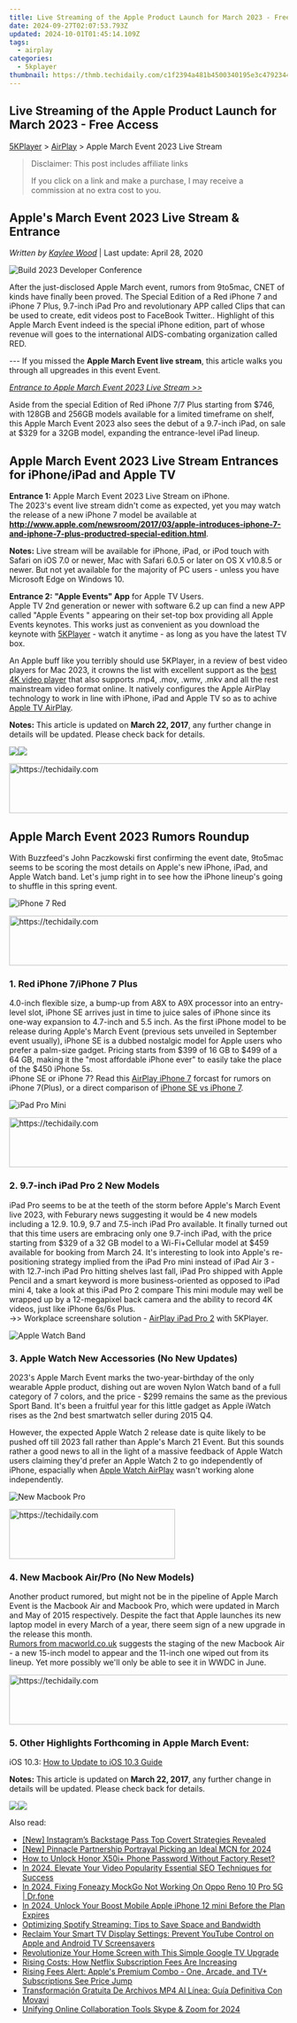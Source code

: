 ```yaml
---
title: Live Streaming of the Apple Product Launch for March 2023 - Free Access
date: 2024-09-27T02:07:53.793Z
updated: 2024-10-01T01:45:14.109Z
tags:
  - airplay
categories:
  - 5kplayer
thumbnail: https://thmb.techidaily.com/c1f2394a481b4500340195e3c4792344b150afff1dec50e97267f5b7542797ed.jpeg
---
```


## Live Streaming of the Apple Product Launch for March 2023 - Free Access

[5KPlayer](https://tools.techidaily.com/5kplayer/products/) \> [AirPlay](https://tools.techidaily.com/5kplayer/airplay/) \> Apple March Event 2023 Live Stream

>  Disclaimer: This post includes affiliate links
>
>  If you click on a link and make a purchase, I may receive a commission at no extra cost to you.
>

## Apple's March Event 2023 Live Stream & Entrance

 _Written by [Kaylee Wood](https://www.quora.com/profile/Amanda-Hu-21)_ | Last update: April 28, 2020

![Build 2023 Developer Conference](https://www.5kplayer.com/airplay/img/apple-march-event.png)

 After the just-disclosed Apple March event, rumors from 9to5mac, CNET of kinds have finally been proved. The Special Edition of a Red iPhone 7 and iPhone 7 Plus, 9.7-inch iPad Pro and revolutionary APP called Clips that can be used to create, edit videos post to FaceBook Twitter.. Highlight of this Apple March Event indeed is the special iPhone edition, part of whose revenue will goes to the international AIDS-combating organization called RED.

\--- If you missed the **Apple March Event live stream**, this article walks you through all upgreades in this event Event. 

[_Entrance to Apple March Event 2023 Live Stream >>_](https://tools.techidaily.com/5kplayer/airplay/) 

 Aside from the special Edition of Red iPhone 7/7 Plus starting from $746, with 128GB and 256GB models available for a limited timeframe on shelf, this Apple March Event 2023 also sees the debut of a 9.7-inch iPad, on sale at $329 for a 32GB model, expanding the entrance-level iPad lineup.

##  Apple March Event 2023 Live Stream Entrances for iPhone/iPad and Apple TV

**Entrance 1:** Apple March Event 2023 Live Stream on iPhone.  
 The 2023's event live stream didn't come as expected, yet you may watch the release of a new iPhone 7 model be available at **http://www.apple.com/newsroom/2017/03/apple-introduces-iphone-7-and-iphone-7-plus-productred-special-edition.html**.  

**Notes:** Live stream will be available for iPhone, iPad, or iPod touch with Safari on iOS 7.0 or newer, Mac with Safari 6.0.5 or later on OS X v10.8.5 or newer. But not yet available for the majority of PC users - unless you have Microsoft Edge on Windows 10.

**Entrance 2:** **"Apple Events" App** for Apple TV Users.  
Apple TV 2nd generation or newer with software 6.2 up can find a new APP called "Apple Events " appearing on their set-top box providing all Apple Events keynotes. This works just as convenient as you download the keynote with [5KPlayer](https://tools.techidaily.com/5kplayer/products/) \- watch it anytime - as long as you have the latest TV box.

An Apple buff like you terribly should use 5KPlayer, in a review of best video players for Mac 2023, it crowns the list with excellent support as the [best 4K video player](https://tools.techidaily.com/5kplayer/video-music-player/) that also supports .mp4, .mov, .wmv, .mkv and all the rest mainstream video format online. It natively configures the Apple AirPlay technology to work in line with iPhone, iPad and Apple TV so as to achive [Apple TV AirPlay](https://tools.techidaily.com/5kplayer/airplay/).

**Notes:**  This article is updated on **March 22, 2017**, any further change in details will be updated. Please check back for details.

[![](https://www.5kplayer.com/airplay/../button/freedownwhitewin.png)](https://tools.techidaily.com/5kplayer/products/)[![](https://www.5kplayer.com/airplay/../button/freedownbackmac.png)](https://tools.techidaily.com/5kplayer/products/) 

<!-- affiliate ads begin -->
<a href="https://malaysia-healthcare-travel-council.pxf.io/c/5597632/1557743/17382" target="_top" id="1557743">
  <img src="//a.impactradius-go.com/display-ad/17382-1557743" border="0" alt="https://techidaily.com" width="728" height="90"/>
</a>
<img height="0" width="0" src="https://malaysia-healthcare-travel-council.pxf.io/i/5597632/1557743/17382" style="position:absolute;visibility:hidden;" border="0" />
<!-- affiliate ads end -->

##  Apple March Event 2023 Rumors Roundup

With Buzzfeed's John Paczkowski first confirming the event date, 9to5mac seems to be scoring the most details on Apple's new iPhone, iPad, and Apple Watch band. Let's jump right in to see how the iPhone lineup's going to shuffle in this spring event.  

![iPhone 7 Red](https://www.5kplayer.com/airplay/img/red-iphone-7.jpg) 

<!-- affiliate ads begin -->
<a href="https://aligracehair.sjv.io/c/5597632/2012406/19272" target="_top" id="2012406">
  <img src="//a.impactradius-go.com/display-ad/19272-2012406" border="0" alt="https://techidaily.com" width="728" height="90"/>
</a>
<img height="0" width="0" src="https://aligracehair.sjv.io/i/5597632/2012406/19272" style="position:absolute;visibility:hidden;" border="0" />
<!-- affiliate ads end -->

### 1\. Red iPhone 7/iPhone 7 Plus

4.0-inch flexible size, a bump-up from A8X to A9X processor into an entry-level slot, iPhone SE arrives just in time to juice sales of iPhone since its one-way expansion to 4.7-inch and 5.5 inch. As the first iPhone model to be release during Apple's March Event (previous sets unveiled in September event usually), iPhone SE is a dubbed nostalgic model for Apple users who prefer a palm-size gadget. Pricing starts from $399 of 16 GB to $499 of a 64 GB, making it the "most affordable iPhone ever" to easily take the place of the $450 iPhone 5s.   
 iPhone SE or iPhone 7? Read this [AirPlay iPhone 7](https://tools.techidaily.com/5kplayer/airplay/) forcast for rumors on iPhone 7(Plus), or a direct comparison of [iPhone SE vs iPhone 7](https://tools.techidaily.com/macxdvd/products/).

![iPad Pro Mini](https://www.5kplayer.com/airplay/img/ipad-pro-mini.jpg) 

<!-- affiliate ads begin -->
<a href="https://appsumo.8odi.net/c/5597632/2068432/7443" target="_top" id="2068432">
  <img src="//a.impactradius-go.com/display-ad/7443-2068432" border="0" alt="https://techidaily.com" width="728" height="90"/>
</a>
<img height="0" width="0" src="https://appsumo.8odi.net/i/5597632/2068432/7443" style="position:absolute;visibility:hidden;" border="0" />
<!-- affiliate ads end -->

### 2\. 9.7-inch iPad Pro 2 New Models

iPad Pro seems to be at the teeth of the storm before Apple's March Event live 2023, with Feburary news suggesting it would be 4 new models including a 12.9\. 10.9, 9.7 and 7.5-inch iPad Pro available. It finally turned out that this time users are embracing only one 9.7-inch iPad, with the price starting from $329 of a 32 GB model to a Wi-Fi+Cellular model at $459 available for booking from March 24\. It's interesting to look into Apple's re-positioning strategy implied from the iPad Pro mini instead of iPad Air 3 - with 12.7-inch iPad Pro hitting shelves last fall, iPad Pro shipped with Apple Pencil and a smart keyword is more business-oriented as opposed to iPad mini 4, take a look at this iPad Pro 2 compare This mini module may well be wrapped up by a 12-megapixel back camera and the ability to record 4K videos, just like iPhone 6s/6s Plus.  
\->> Workplace screenshare solution - [AirPlay iPad Pro 2](https://tools.techidaily.com/5kplayer/airplay/) with 5KPlayer.

![Apple Watch Band](https://www.5kplayer.com/airplay/img/apple-watch-hermes.jpg)

### 3\. Apple Watch New Accessories (No New Updates)

2023's Apple March Event marks the two-year-birthday of the only wearable Apple product, dishing out are woven Nylon Watch band of a full category of 7 colors, and the price - $299 remains the same as the previous Sport Band. It's been a fruitful year for this little gadget as Apple iWatch rises as the 2nd best smartwatch seller during 2015 Q4.

 However, the expected Apple Watch 2 release date is quite likely to be pushed off till 2023 fall rather than Apple's March 21 Event. But this sounds rather a good news to all in the light of a massive feedback of Apple Watch users claiming they'd prefer an Apple Watch 2 to go independently of iPhone, espacially when [Apple Watch AirPlay](https://tools.techidaily.com/5kplayer/airplay/) wasn't working alone independently.

![New Macbook Pro](https://www.5kplayer.com/airplay/img/macbook-pro.jpg)

<!-- affiliate ads begin -->
<a href="https://wigfever.sjv.io/c/5597632/1995803/22899" target="_top" id="1995803">
  <img src="//a.impactradius-go.com/display-ad/22899-1995803" border="0" alt="https://techidaily.com" width="300" height="90"/>
</a>
<img height="0" width="0" src="https://wigfever.sjv.io/i/5597632/1995803/22899" style="position:absolute;visibility:hidden;" border="0" />
<!-- affiliate ads end -->

### 4\. New Macbook Air/Pro (No New Models)

Another product rumored, but might not be in the pipeline of Apple March Event is the Macbook Air and Macbook Pro, which were updated in March and May of 2015 respectively. Despite the fact that Apple launches its new laptop model in every March of a year, there seem sign of a new upgrade in the release this month.  
[Rumors from macworld.co.uk](http://www.macworld.co.uk/news/mac/2016-macbook-pro-retina-release-date-march-invite-how-to-watch-3593988/) suggests the staging of the new Macbook Air - a new 15-inch model to appear and the 11-inch one wiped out from its lineup. Yet more possibly we'll only be able to see it in WWDC in June. 

<!-- affiliate ads begin -->
<a href="https://appsumo.8odi.net/c/5597632/2144310/7443" target="_top" id="2144310">
  <img src="//a.impactradius-go.com/display-ad/7443-2144310" border="0" alt="https://techidaily.com" width="728" height="90"/>
</a>
<img height="0" width="0" src="https://appsumo.8odi.net/i/5597632/2144310/7443" style="position:absolute;visibility:hidden;" border="0" />
<!-- affiliate ads end -->

### 5\. Other Highlights Forthcoming in Apple March Event:

iOS 10.3: [How to Update to iOS 10.3 Guide](https://tools.techidaily.com/5kplayer/airplay/)

**Notes:**  This article is updated on **March 22, 2017**, any further change in details will be updated. Please check back for details.

[![](https://www.5kplayer.com/airplay/../button/freedownwhitewin.png)](https://tools.techidaily.com/5kplayer/products/)[![](https://www.5kplayer.com/airplay/../button/freedownbackmac.png)](https://tools.techidaily.com/5kplayer/products/)

<ins class="adsbygoogle"
     style="display:block"
     data-ad-format="autorelaxed"
     data-ad-client="ca-pub-7571918770474297"
     data-ad-slot="1223367746"></ins>

<ins class="adsbygoogle"
     style="display:block"
     data-ad-client="ca-pub-7571918770474297"
     data-ad-slot="8358498916"
     data-ad-format="auto"
     data-full-width-responsive="true"></ins>

<span class="atpl-alsoreadstyle">Also read:</span>
<div><ul>
<li><a href="https://instagram-video-files.techidaily.com/new-instagrams-backstage-pass-top-covert-strategies-revealed/"><u>[New] Instagram’s Backstage Pass Top Covert Strategies Revealed</u></a></li>
<li><a href="https://youtube-zero.techidaily.com/innacle-partnership-portrayal-picking-an-ideal-mcn-for-2024/"><u>[New] Pinnacle Partnership Portrayal Picking an Ideal MCN for 2024</u></a></li>
<li><a href="https://unlock-android.techidaily.com/how-to-unlock-honor-x50iplus-phone-password-without-factory-reset-by-drfone-android/"><u>How to Unlock Honor X50i+ Phone Password Without Factory Reset?</u></a></li>
<li><a href="https://youtube-docs.techidaily.com/24-elevate-your-video-popularity-essential-seo-techniques-for-success/"><u>In 2024, Elevate Your Video Popularity Essential SEO Techniques for Success</u></a></li>
<li><a href="https://review-topics.techidaily.com/in-2024-fixing-foneazy-mockgo-not-working-on-oppo-reno-10-pro-5g-drfone-by-drfone-virtual-android/"><u>In 2024, Fixing Foneazy MockGo Not Working On Oppo Reno 10 Pro 5G | Dr.fone</u></a></li>
<li><a href="https://sim-unlock.techidaily.com/in-2024-unlock-your-boost-mobile-apple-iphone-12-mini-before-the-plan-expires-by-drfone-ios/"><u>In 2024, Unlock Your Boost Mobile Apple iPhone 12 mini Before the Plan Expires</u></a></li>
<li><a href="https://media-tips.techidaily.com/optimizing-spotify-streaming-tips-to-save-space-and-bandwidth/"><u>Optimizing Spotify Streaming: Tips to Save Space and Bandwidth</u></a></li>
<li><a href="https://media-tips.techidaily.com/reclaim-your-smart-tv-display-settings-prevent-youtube-control-on-apple-and-android-tv-screensavers/"><u>Reclaim Your Smart TV Display Settings: Prevent YouTube Control on Apple and Android TV Screensavers</u></a></li>
<li><a href="https://media-tips.techidaily.com/revolutionize-your-home-screen-with-this-simple-google-tv-upgrade/"><u>Revolutionize Your Home Screen with This Simple Google TV Upgrade</u></a></li>
<li><a href="https://media-tips.techidaily.com/rising-costs-how-netflix-subscription-fees-are-increasing/"><u>Rising Costs: How Netflix Subscription Fees Are Increasing</u></a></li>
<li><a href="https://media-tips.techidaily.com/rising-fees-alert-apples-premium-combo-one-arcade-and-tvplus-subscriptions-see-price-jump/"><u>Rising Fees Alert: Apple's Premium Combo - One, Arcade, and TV+ Subscriptions See Price Jump</u></a></li>
<li><a href="https://win-howtos.techidaily.com/transformacion-gratuita-de-archivos-mp4-al-linea-guia-definitiva-con-movavi/"><u>Transformación Gratuita De Archivos MP4 Al Línea: Guía Definitiva Con Movavi</u></a></li>
<li><a href="https://some-tips.techidaily.com/unifying-online-collaboration-tools-skype-and-zoom-for-2024/"><u>Unifying Online Collaboration Tools Skype & Zoom for 2024</u></a></li>
</ul></div>

